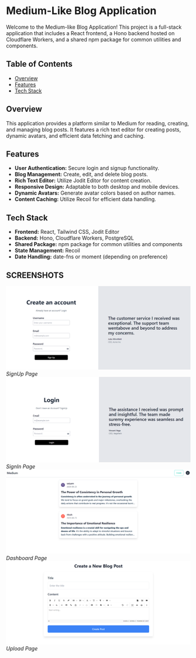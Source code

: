 # Medium-Like Blog Application

Welcome to the Medium-like Blog Application! This project is a full-stack application that includes a React frontend, a Hono backend hosted on Cloudflare Workers, and a shared npm package for common utilities and components.

## Table of Contents

- [Overview](#overview)
- [Features](#features)
- [Tech Stack](#tech-stack)

## Overview

This application provides a platform similar to Medium for reading, creating, and managing blog posts. It features a rich text editor for creating posts, dynamic avatars, and efficient data fetching and caching.

## Features

- **User Authentication:** Secure login and signup functionality.
- **Blog Management:** Create, edit, and delete blog posts.
- **Rich Text Editor:** Utilize Jodit Editor for content creation.
- **Responsive Design:** Adaptable to both desktop and mobile devices.
- **Dynamic Avatars:** Generate avatar colors based on author names.
- **Content Caching:** Utilize Recoil for efficient data handling.

## Tech Stack

- **Frontend:** React, Tailwind CSS, Jodit Editor
- **Backend:** Hono, Cloudflare Workers, PostgreSQL
- **Shared Package:** npm package for common utilities and components
- **State Management:** Recoil
- **Date Handling:** date-fns or moment (depending on preference)

## SCREENSHOTS

![SignUp](/frontend/public/Signup.png)
_SignUp Page_
![Signin](/frontend/public/SIgnin.png)
_SignIn Page_
![Dashboard](/frontend/public/Dashboard.png)
_Dashboard Page_
![Create Blog](/frontend/public/Create.png)
_Upload Page_
